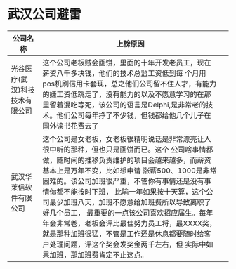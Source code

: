 # 武汉公司避雷

| 公司名称                   | 上榜原因                              |                                         |
| ------------------------------ | ------------------------------------------------------------ | ---- |
| 光谷医疗(武汉)科技技术有限公司 &nbsp;&nbsp;&nbsp;&nbsp;&nbsp;| 这个公司老板贼会画饼，里面的十年开发老员工，现在薪资八千多块钱，他们的技术总监工资低到每      个月用pos机刷信用卡套现，总之他们公司留不住人才，有能力的嫌工资低跳走了，没有能力的以及不愿意学习的在那里留着混吃等死，该公司的语言是Delphi,是非常老的技术。他们公司每年挣了不少钱，但钱都给他几个儿子在国外读书花费去了 |      |
| 武汉华莱信软件有限公司 &nbsp;&nbsp;&nbsp;&nbsp;&nbsp;&nbsp;&nbsp;&nbsp;&nbsp;| 这个公司是女老板，女老板很精明说话是非常漂亮让人很中听的那种，但也只是画饼而已。这个     公司啥事情都做，随时间的推移负责维护的项目会越来越多，而薪资基本上是万年不变，比如想申请     涨薪500、1000是非常困难的。该公司加班很严重，不管你有事情还是没有事情你都不能按时下班，     比喻一年如果按十天算，这个公司最少加班八天，加班不愿意给加班费所以导致离职了好几个员工，     最重要的一点该公司喜欢招应届生。每年年会非常卷，老板会评比最佳努力员工将，最XXXX奖，     就是那种加班很猛，不管是工作还是休息都要随时给客户处理问题，评这个奖会发奖金两千左右，但     实际中如果加班，那加班费肯定不止这点。 |      |
